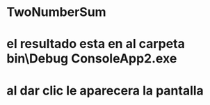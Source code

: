 # TwoNumberSum

# el resultado esta en al carpeta bin\Debug ConsoleApp2.exe
# al dar clic le aparecera la pantalla